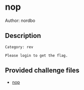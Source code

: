 # nop
Author: nordbo
## Description
```
Category: rev

Please login to get the flag.

```
## Provided challenge files
* [nop](nop)
